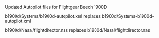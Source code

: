 Updated Autopilot files for Flightgear Beech 1900D

b1900d/Systems/b1900d-autopilot.xml replaces b1900d/Systems-b1900d-autopilot.xml

b1900d/Nasal/flightdirector.nas  replaces b1900d/Nasal/flightdirector.nas
